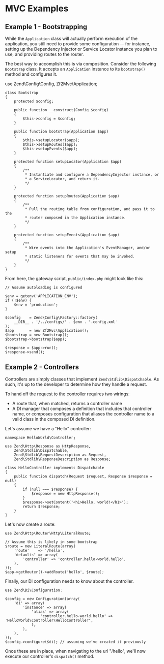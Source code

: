 MVC Examples
============

Example 1 - Bootstrapping
-------------------------

While the `Application` class will actually perform execution of the
application, you still need to provide some configuration -- for instance,
setting up the Dependency Injector or Service Locator instance you plan to use,
and providing routes to the router.

The best way to accomplish this is via composition. Consider the following 
`Bootstrap` class. It accepts an `Application` instance to its `bootstrap()` 
method and configures it.

use Zend\Config\Config,
    Zf2Mvc\Application;

    class Bootstrap
    {
        protected $config;

        public function __construct(Config $config)
        {
            $this->config = $config;
        }

        public function bootstrap(Application $app)
        {
            $this->setupLocator($app);
            $this->setupRoutes($app);
            $this->setupEvents($app);
        }

        protected function setupLocator(Application $app)
        {
            /**
             * Instantiate and configure a DependencyInjector instance, or 
             * a ServiceLocator, and return it.
             */
        }

        protected function setupRoutes(Application $app)
        {
            /**
             * Pull the routing table from configuration, and pass it to the
             * router composed in the Application instance.
             */
        }

        protected function setupEvents(Application $app)
        {
            /**
             * Wire events into the Application's EventManager, and/or setup
             * static listeners for events that may be invoked.
             */
        }
    }

From here, the gateway script, `public/index.php` might look like this:

    // Assume autoloading is configured

    $env = getenv('APPLICATION_ENV');
    if (!$env) {
        $env = 'production';
    }

    $config    = Zend\Config\Factory::factory(
        __DIR__ . '/../configs/' . $env . '.config.xml'
    );
    $app       = new Zf2Mvc\Application();
    $bootstrap = new Bootstrap();
    $bootstrap->bootstrap($app);

    $response = $app->run();
    $response->send();

Example 2 - Controllers
-----------------------

Controllers are simply classes that implement `Zend\Stdlib\Dispatchable`. As
such, it's up to the developer to determine how they handle a request.

To hand off the request to the controller requires two wirings:

*   A route that, when matched, returns a controller name
*   A DI manager that composes a definition that includes that controller name, 
    or composes configuration that aliases the controller name to a valid class
    in the composed DI definition.

Let's assume we have a "Hello" controller:

    namespace HelloWorld\Controller;

    use Zend\Http\Response as HttpResponse,
        Zend\Stdlib\Dispatchable,
        Zend\Stdlib\RequestDescription as Request,
        Zend\Stdlib\ResponseDescription as Response;

    class HelloController implements Dispatchable
    {
        public function dispatch(Request $request, Response $response = null)
        {
            if (null === $response) {
                $response = new HttpResponse();
            }
            $response->setContent('<h1>Hello, world!</h1>');
            return $response;
        }
    }

Let's now create a route:

    use Zend\Http\Router\Http\LiteralRoute;

    // Assume this is likely in some bootstrap
    $route = new LiteralRoute(array(
        'route'    => '/hello',
        'defaults' => array(
            'controller' => 'controller.hello-world.hello',
        ),
    ));
    $app->getRouter()->addRoute('hello', $route);

Finally, our DI configuration needs to know about the controller.

    use Zend\Di\Configuration;

    $config = new Configuration(array(
        'di' => array(
            'instance' => array(
                'alias' => array(
                    'controller.hello-world.hello' => 'HelloWorld\Controller\HelloController',
                ),
            ),
        ),
    ));
    $config->configure($di); // assuming we've created it previously

Once these are in place, when navigating to the url "/hello", we'll now execute
our controller's `dispatch()` method.
